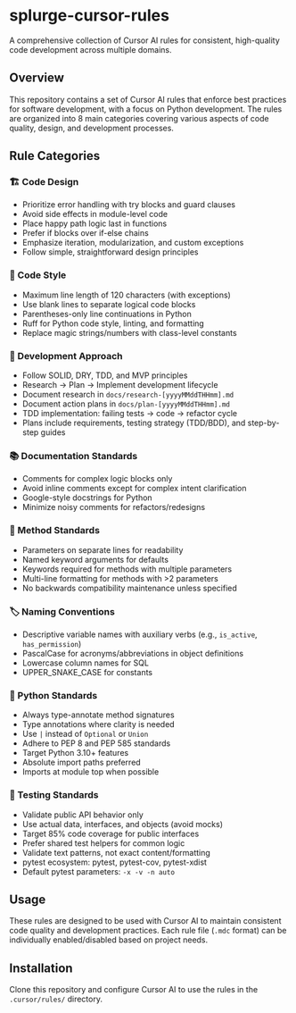 # splurge-cursor-rules

A comprehensive collection of Cursor AI rules for consistent, high-quality code development across multiple domains.

## Overview

This repository contains a set of Cursor AI rules that enforce best practices for software development, with a focus on Python development. The rules are organized into 8 main categories covering various aspects of code quality, design, and development processes.

## Rule Categories

### 🏗️ Code Design
- Prioritize error handling with try blocks and guard clauses
- Avoid side effects in module-level code
- Place happy path logic last in functions
- Prefer if blocks over if-else chains
- Emphasize iteration, modularization, and custom exceptions
- Follow simple, straightforward design principles

### 🎨 Code Style
- Maximum line length of 120 characters (with exceptions)
- Use blank lines to separate logical code blocks
- Parentheses-only line continuations in Python
- Ruff for Python code style, linting, and formatting
- Replace magic strings/numbers with class-level constants

### 🔄 Development Approach
- Follow SOLID, DRY, TDD, and MVP principles
- Research → Plan → Implement development lifecycle
- Document research in `docs/research-[yyyyMMddTHHmm].md`
- Document action plans in `docs/plan-[yyyyMMddTHHmm].md`
- TDD implementation: failing tests → code → refactor cycle
- Plans include requirements, testing strategy (TDD/BDD), and step-by-step guides

### 📚 Documentation Standards
- Comments for complex logic blocks only
- Avoid inline comments except for complex intent clarification
- Google-style docstrings for Python
- Minimize noisy comments for refactors/redesigns

### 🔧 Method Standards
- Parameters on separate lines for readability
- Named keyword arguments for defaults
- Keywords required for methods with multiple parameters
- Multi-line formatting for methods with >2 parameters
- No backwards compatibility maintenance unless specified

### 🏷️ Naming Conventions
- Descriptive variable names with auxiliary verbs (e.g., `is_active`, `has_permission`)
- PascalCase for acronyms/abbreviations in object definitions
- Lowercase column names for SQL
- UPPER_SNAKE_CASE for constants

### 🐍 Python Standards
- Always type-annotate method signatures
- Type annotations where clarity is needed
- Use `|` instead of `Optional` or `Union`
- Adhere to PEP 8 and PEP 585 standards
- Target Python 3.10+ features
- Absolute import paths preferred
- Imports at module top when possible

### 🧪 Testing Standards
- Validate public API behavior only
- Use actual data, interfaces, and objects (avoid mocks)
- Target 85% code coverage for public interfaces
- Prefer shared test helpers for common logic
- Validate text patterns, not exact content/formatting
- pytest ecosystem: pytest, pytest-cov, pytest-xdist
- Default pytest parameters: `-x -v -n auto`

## Usage

These rules are designed to be used with Cursor AI to maintain consistent code quality and development practices. Each rule file (`.mdc` format) can be individually enabled/disabled based on project needs.

## Installation

Clone this repository and configure Cursor AI to use the rules in the `.cursor/rules/` directory.
